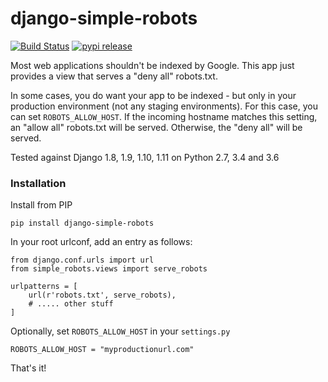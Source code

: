 django-simple-robots
====================

[![Build Status](https://travis-ci.org/dabapps/django-simple-robots.svg)](https://travis-ci.org/dabapps/django-simple-robots)
[![pypi release](https://img.shields.io/pypi/v/django-simple-robots.svg)](https://pypi.python.org/pypi/django-simple-robots)

Most web applications shouldn't be indexed by Google. This app just provides a view that serves a "deny all" robots.txt.

In some cases, you do want your app to be indexed - but only in your production environment (not any staging environments). For this case, you can set `ROBOTS_ALLOW_HOST`. If the incoming hostname matches this setting, an "allow all" robots.txt will be served. Otherwise, the "deny all" will be served.

Tested against Django 1.8, 1.9, 1.10, 1.11 on Python 2.7, 3.4 and 3.6

### Installation
    
Install from PIP

    pip install django-simple-robots

In your root urlconf, add an entry as follows:

    from django.conf.urls import url
    from simple_robots.views import serve_robots

    urlpatterns = [
        url(r'robots.txt', serve_robots),
        # ..... other stuff
    ]

Optionally, set `ROBOTS_ALLOW_HOST` in your `settings.py`

    ROBOTS_ALLOW_HOST = "myproductionurl.com"

That's it!
